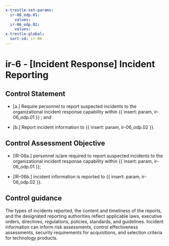 ```yaml
---
x-trestle-set-params:
  ir-06_odp.01:
    values:
  ir-06_odp.02:
    values:
x-trestle-global:
  sort-id: ir-06
---
```


# ir-6 - \[Incident Response\] Incident Reporting

## Control Statement

- \[a.\] Require personnel to report suspected incidents to the organizational incident response capability within {{ insert: param, ir-06_odp.01 }} ; and

- \[b.\] Report incident information to {{ insert: param, ir-06_odp.02 }}.

## Control Assessment Objective

- \[IR-06a.\] personnel is/are required to report suspected incidents to the organizational incident response capability within {{ insert: param, ir-06_odp.01 }};

- \[IR-06b.\] incident information is reported to {{ insert: param, ir-06_odp.02 }}.

## Control guidance

The types of incidents reported, the content and timeliness of the reports, and the designated reporting authorities reflect applicable laws, executive orders, directives, regulations, policies, standards, and guidelines. Incident information can inform risk assessments, control effectiveness assessments, security requirements for acquisitions, and selection criteria for technology products.
